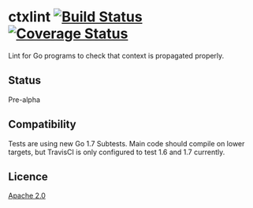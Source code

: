 # ctxlint [![Build Status][ci-img]][ci] [![Coverage Status][cov-img]][cov]

Lint for Go programs to check that context is propagated properly.

## Status

Pre-alpha

## Compatibility

Tests are using new Go 1.7 Subtests. Main code should compile on lower targets,
but TravisCI is only configured to test 1.6 and 1.7 currently.

## Licence

[Apache 2.0](https://www.apache.org/licenses/LICENSE-2.0)

[ci-img]: https://travis-ci.org/sectioneight/ctxlint.svg?branch=master
[cov-img]: https://coveralls.io/repos/github/sectioneight/ctxlint/badge.svg?branch=master
[ci]: https://travis-ci.org/sectioneight/ctxlint
[cov]: https://coveralls.io/github/sectioneight/ctxlint?branch=master
